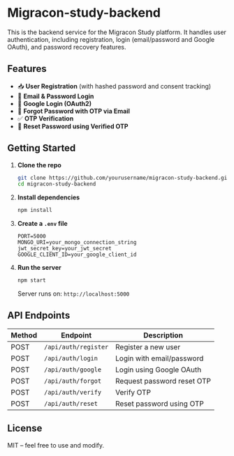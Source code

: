 # Migracon-study-backend

This is the backend service for the Migracon Study platform. It handles user authentication, including registration, login (email/password and Google OAuth), and password recovery features.

## Features

- 📥 **User Registration** (with hashed password and consent tracking)  
- 🔐 **Email & Password Login**  
- 🔁 **Google Login (OAuth2)**  
- 📧 **Forgot Password with OTP via Email**  
- ✅ **OTP Verification**  
- 🔄 **Reset Password using Verified OTP**

## Getting Started

1. **Clone the repo**
   ```bash
   git clone https://github.com/yourusername/migracon-study-backend.git
   cd migracon-study-backend
   ```

2. **Install dependencies**
   ```bash
   npm install
   ```

3. **Create a `.env` file**
   ```env
   PORT=5000
   MONGO_URI=your_mongo_connection_string
   jwt_secret_key=your_jwt_secret
   GOOGLE_CLIENT_ID=your_google_client_id
   ```

4. **Run the server**
   ```bash
   npm start
   ```

   Server runs on: `http://localhost:5000`

## API Endpoints

| Method | Endpoint              | Description                     |
|--------|-----------------------|---------------------------------|
| POST   | `/api/auth/register`  | Register a new user             |
| POST   | `/api/auth/login`     | Login with email/password       |
| POST   | `/api/auth/google`    | Login using Google OAuth        |
| POST   | `/api/auth/forgot`    | Request password reset OTP      |
| POST   | `/api/auth/verify`    | Verify OTP                      |
| POST   | `/api/auth/reset`     | Reset password using OTP        |

## License

MIT – feel free to use and modify.
